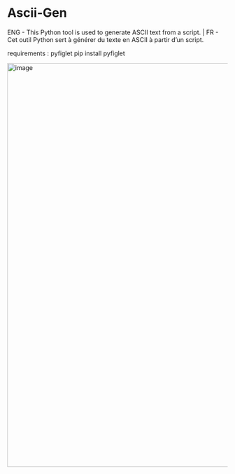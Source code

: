# Ascii-Gen
ENG - This Python tool is used to generate ASCII text from a script. | FR - Cet outil Python sert à générer du texte en ASCII à partir d’un script.

requirements : pyfiglet
pip install pyfiglet

<img width="1424" height="923" alt="image" src="https://github.com/user-attachments/assets/6ac79f2e-a3c6-4691-965d-17315b3095f0" />
